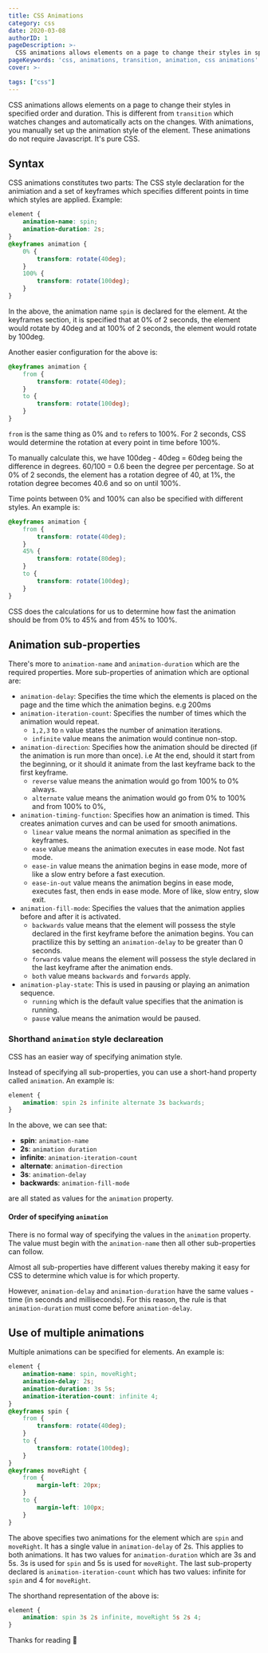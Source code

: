 ```yaml
---
title: CSS Animations
category: css
date: 2020-03-08
authorID: 1
pageDescription: >-
  CSS animations allows elements on a page to change their styles in specified order and duration. It constitutes two parts which are the animation declaration and keyframes which controls specific points in time with specified styles.
pageKeywords: 'css, animations, transition, animation, css animations'
cover: >-

tags: ["css"]
---
```


CSS animations allows elements on a page to change their styles in specified order and duration. This is different from `transition` which watches changes and automatically acts on the changes. With animations, you manually set up the animation style of the element. These animations do not require Javascript. It's pure CSS.

## Syntax

CSS animations constitutes two parts: The CSS style declaration for the animiation and a set of keyframes which specifies different points in time which styles are applied. Example:

```css
element {
    animation-name: spin;
    animation-duration: 2s;
}
@keyframes animation {
    0% {
        transform: rotate(40deg);
    }
    100% {
        transform: rotate(100deg);
    }
}
```

In the above, the animation name `spin` is declared for the element. At the keyframes section, it is specified that at 0% of 2 seconds, the element would rotate by 40deg and at 100% of 2 seconds, the element would rotate by 100deg.

Another easier configuration for the above is:

```css
@keyframes animation {
    from {
        transform: rotate(40deg);
    }
    to {
        transform: rotate(100deg);
    }
}
```

`from` is the same thing as 0% and `to` refers to 100%. For 2 seconds, CSS would determine the rotation at every point in time before 100%.

To manually calculate this, we have 100deg - 40deg = 60deg being the difference in degrees. 60/100 = 0.6 been the degree per percentage. So at 0% of 2 seconds, the element has a rotation degree of 40, at 1%, the rotation degree becomes 40.6 and so on until 100%.

Time points between 0% and 100% can also be specified with different styles. An example is:

```css
@keyframes animation {
    from {
        transform: rotate(40deg);
    }
    45% {
        transform: rotate(80deg);
    }
    to {
        transform: rotate(100deg);
    }
}
```

CSS does the calculations for us to determine how fast the animation should be from 0% to 45% and from 45% to 100%.

## Animation sub-properties

There's more to `animation-name` and `animation-duration` which are the required properties. More sub-properties of animation which are optional are:

- `animation-delay`: Specifies the time which the elements is placed on the page and the time which the animation begins. e.g 200ms
- `animation-iteration-count`: Specifies the number of times which the animation would repeat.
  - `1,2,3` to `n` value states the number of animation iterations.
  - `infinite` value means the animation would continue non-stop.
- `animation-direction`: Specifies how the animation should be directed (if the animation is run more than once). i.e At the end, should it start from the beginning, or it should it animate from the last keyframe back to the first keyframe.
  - `reverse` value means the animation would go from 100% to 0% always.
  - `alternate` value means the animation would go from 0% to 100% and from 100% to 0%,
- `animation-timing-function`: Specifies how an animation is timed. This creates animation curves and can be used for smooth animations.
  - `linear` value means the normal animation as specified in the keyframes.
  - `ease` value means the animation executes in ease mode. Not fast mode.
  - `ease-in` value means the animation begins in ease mode, more of like a slow entry before a fast execution.
  - `ease-in-out` value means the animation begins in ease mode, executes fast, then ends in ease mode. More of like, slow entry, slow exit.
- `animation-fill-mode`: Specifies the values that the animation applies before and after it is activated.
  - `backwards` value means that the element will possess the style declared in the first keyframe before the animation begins. You can practilize this by setting an `animation-delay` to be greater than 0 seconds.
  - `forwards` value means the element will possess the style declared in the last keyframe after the animation ends.
  - `both` value means `backwards` and `forwards` apply.
- `animation-play-state`: This is used in pausing or playing an animation sequence.
  - `running` which is the default value specifies that the animation is running.
  - `pause` value means the animation would be paused.

### Shorthand `animation` style declareation

CSS has an easier way of specifying animation style.

Instead of specifying all sub-properties, you can use a short-hand property called `animation`. An example is:

```css
element {
    animation: spin 2s infinite alternate 3s backwards;
}
```

In the above, we can see that:

- **spin**: `animation-name`
- **2s**: `animation duration`
- **infinite**: `animation-iteration-count`
- **alternate**: `animation-direction`
- **3s**: `animation-delay`
- **backwards**: `animation-fill-mode`

are all stated as values for the `animation` property.

#### Order of specifying `animation`

There is no formal way of specifying the values in the `animation` property. The value must begin with the `animation-name` then all other sub-properties can follow.

Almost all sub-properties have different values thereby making it easy for CSS to determine which value is for which property.

However, `animation-delay` and `animation-duration` have the same values - time (in seconds and milliseconds). For this reason, the rule is that `animation-duration` must come before `animation-delay`.

## Use of multiple animations

Multiple animations can be specified for elements. An example is:

```css
element {
    animation-name: spin, moveRight;
    animation-delay: 2s;
    animation-duration: 3s 5s;
    animation-iteration-count: infinite 4;
}
@keyframes spin {
    from {
        transform: rotate(40deg);
    }
    to {
        transform: rotate(100deg);
    }
}
@keyframes moveRight {
    from {
        margin-left: 20px;
    }
    to {
        margin-left: 100px;
    }
}
```

The above specifies two animations for the element which are `spin` and `moveRight`. It has a single value in `animation-delay` of 2s. This applies to both animations. It has two values for `animation-duration` which are 3s and 5s. 3s is used for `spin` and 5s is used for `moveRight`. The last sub-property declared is `animation-iteration-count` which has two values: infinite for `spin` and 4 for `moveRight`.

The shorthand representation of the above is:

```css
element {
    animation: spin 3s 2s infinite, moveRight 5s 2s 4;
}
```

Thanks for reading 💛